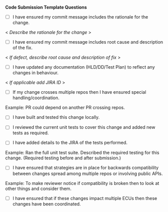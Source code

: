 **Code Submission Template Questions**

- [ ] I have ensured my commit message includes the rationale for the change. 

< *Describe the rationale for the change* >

- [ ] I have ensured my commit message includes root cause and description of the fix.

< *If defect, describe root cause and description of fix* >

- [ ] I have updated any documentation (HLD/DD/Test Plan) to reflect any changes in behaviour.

< *If applicable add JIRA ID* >

- [ ] If my change crosses multiple repos then I have ensured special handling/coordination.

Example: PR could depend on another PR crossing repos.

- [ ] I have built and tested this change locally.

- [ ] I reviewed the current unit tests to cover this change and added new tests as required.

- [ ] I have added details to the JIRA of the tests performed.

Example: Ran the full unit test suite. Described the required testing for this change. (Required testing before and after submission.)

- [ ] I have ensured that strategies are in place for backwards compatibility between changes spread among multiple repos or involving public APIs.

Example: To make reviewer notice if compatibility is broken then to look at other things and consider them.

- [ ] I have ensured that if these changes impact multiple ECUs then these changes have been coordinated.
